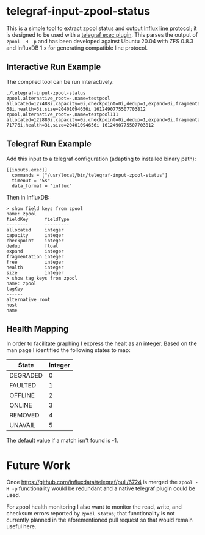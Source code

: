# telegraf-input-zpool-status

This is a simple tool to extract zpool status and output [Influx line protocol](https://docs.influxdata.com/influxdb/cloud/reference/syntax/line-protocol/);
it is designed to be used with a [telegraf exec plugin](https://github.com/influxdata/telegraf/tree/master/plugins/inputs/exec).
This parses the output of `zpool -H -p` and has been developed against
Ubuntu 20.04 with ZFS 0.8.3 and InfluxDB 1.x for generating compatible line
protocol.

## Interactive Run Example

The compiled tool can be run interactively:

```
./telegraf-input-zpool-status
zpool,alternative_root=-,name=testpool allocated=127488i,capacity=0i,checkpoint=0i,dedup=1,expand=0i,fragmentation=0i,free=204009671
68i,health=3i,size=20401094656i 1612490775507703812
zpool,alternative_root=-,name=testpool111 allocated=122880i,capacity=0i,checkpoint=0i,dedup=1,expand=0i,fragmentation=0i,free=204009
71776i,health=3i,size=20401094656i 1612490775507703812
```
## Telegraf Run Example

Add this input to a telegraf configuration (adapting to installed binary path):

```
[[inputs.exec]]
  commands = ["/usr/local/bin/telegraf-input-zpool-status"]
  timeout = "5s"
  data_format = "influx"
```

Then in InfluxDB:

```
> show field keys from zpool
name: zpool
fieldKey      fieldType
--------      ---------
allocated     integer
capacity      integer
checkpoint    integer
dedup         float
expand        integer
fragmentation integer
free          integer
health        integer
size          integer
> show tag keys from zpool
name: zpool
tagKey
------
alternative_root
host
name
```

## Health Mapping

In order to facilitate graphing I express the healt as an integer. Based on the
man page I identified the following states to map:

| State | Integer |
| --- | --- |
| DEGRADED | 0 |
| FAULTED | 1 |
| OFFLINE | 2 |
| ONLINE | 3 |
| REMOVED | 4 |
| UNAVAIL | 5 |

The default value if a match isn't found is -1.

# Future Work

Once https://github.com/influxdata/telegraf/pull/6724 is merged the
`zpool -H -p` functionality would be redundant and a native telegraf plugin
could be used.

For zpool health monitoring I also want to monitor the read, write, and checksum
errors reported by `zpool status`; that functionality is not currently planned
in the aforementioned pull request so that would remain useful here.
